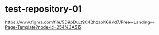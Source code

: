 # test-repository-01
<!--посилання на макет-->
https://www.figma.com/file/5D9pDuLtS042hzaoN69Kd7/Free--Landing--Page-Template?node-id=254%3A515
